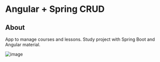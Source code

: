 # Angular + Spring CRUD
## About
App to manage courses and lessons.
Study project with Spring Boot and Angular material.

![image](https://github.com/AdrianaBrunner/crud-angular-spring/assets/88938672/2b96376e-978e-4db8-a43d-9eb240eb0ea3)

